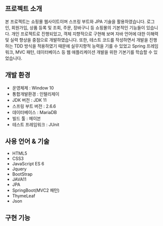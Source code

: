 ## 프로젝트 소개
본 프로젝트는 쇼핑몰 웹사이트이며 스프링 부트와 JPA 기술을 활용하였습니다. 로그인, 회원가입, 상품 등록 및 조회, 주문, 장바구니 등 쇼핑몰의 기본적인 기능들이 있습니다. 개인 프로젝트로 진행되었고, 객체 지향적으로 구현해 보며 자바 언어에 대한 이해력 및 실력 향상을 중점으로 개발하였습니다. 또한, 테스트 코드를 작성하면서 개발을 진행하는 TDD 방식을 적용하였기 때문에 실무지향적 능력을 기를 수 있었고 Spring 프레임워크, MVC 패턴, 데이터베이스 등 웹 애플리케이션 개발을 위한 기본기를 학습할 수 있었습니다.

## 개발 환경
* 운영체제 : Window 10
* 통합개발환경 : 인텔리제이
* JDK 버전 : JDK 11
* 스프링 부트 버전 : 2.6.6
* 데이터베이스 : MariaDB
* 빌드 툴 : 메이븐
* 테스트 프레임워크 : JUnit

## 사용 언어 & 기술
* HTML5
* CSS3
* JavaScript ES 6
* Jquery
* BootStrap
* JAVA11
* JPA
* SpringBoot(MVC2 패턴)
* ThymeLeaf
* Json

## 구현 기능

